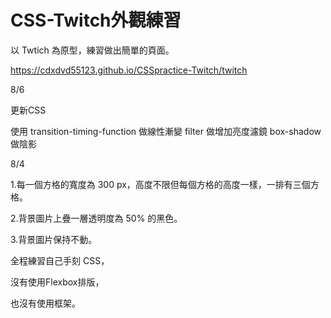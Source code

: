 # CSS-Twitch外觀練習

以 Twtich 為原型，練習做出簡單的頁面。


https://cdxdvd55123.github.io/CSSpractice-Twitch/twitch

8/6

更新CSS 

使用  transition-timing-function 做線性漸變
      filter 做增加亮度濾鏡
      box-shadow 做陰影

8/4

1.每一個方格的寬度為 300 px，高度不限但每個方格的高度一樣，一排有三個方格。

2.背景圖片上疊一層透明度為 50% 的黑色。

3.背景圖片保持不動。

全程練習自己手刻 CSS，

沒有使用Flexbox排版，

也沒有使用框架。

